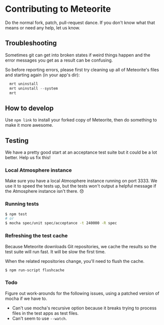 # Contributing to Meteorite

Do the normal fork, patch, pull-request dance. If you don't know what that means or need any help, let us know.

## Troubleshooting

Sometimes git can get into broken states if weird things happen and the error messages you get as a result can be confusing. 

So before reporting errors, please first try cleaning up all of Meteorite's files and starting again (in your app's dir):

```js
  mrt uninstall
  mrt uninstall --system
  mrt
```


## How to develop

Use `npm link` to install your forked copy of Meteorite, then do something to make it more awesome.

## Testing

We have a pretty good start at an acceptance test suite but it could be a lot better. Help us fix this!

### Local Atmosphere instance

Make sure you have a local Atmosphere instance running on port 3333. We use it to speed the tests up, but the tests won't output a helpful message if the Atmosphere instance isn't there. :disappointed:

### Running tests

``` sh
$ npm test
# or
$ mocha spec/unit spec/acceptance -t 240000 -R spec
```

### Refreshing the test cache

Because Meteorite downloads Git repositories, we cache the results so the test suite will run fast. It will be slow the first time.

When the related repositories change, you'll need to flush the cache.

``` sh
$ npm run-script flushcache
```

### Todo

Figure out work-arounds for the following issues, using a patched version of mocha if we have to.

* Can't use mocha's recursive option because it breaks trying to process files in the test apps as test files.
* Can't seem to use `--watch`.
